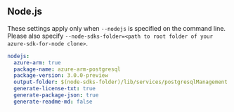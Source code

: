 ## Node.js

These settings apply only when `--nodejs` is specified on the command line.
Please also specify `--node-sdks-folder=<path to root folder of your azure-sdk-for-node clone>`.

``` yaml $(nodejs)
nodejs:
  azure-arm: true
  package-name: azure-arm-postgresql
  package-version: 3.0.0-preview
  output-folder: $(node-sdks-folder)/lib/services/postgresqlManagement
  generate-license-txt: true
  generate-package-json: true
  generate-readme-md: false
```
